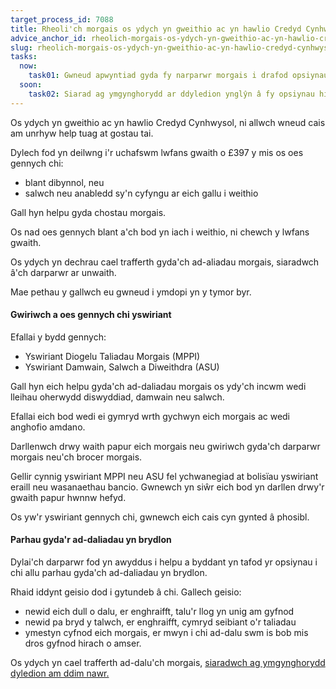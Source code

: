 ```yaml
---
target_process_id: 7088
title: Rheoli'ch morgais os ydych yn gweithio ac yn hawlio Credyd Cynhwysol
advice_anchor_id: rheolich-morgais-os-ydych-yn-gweithio-ac-yn-hawlio-credyd-cynhwysol
slug: rheolich-morgais-os-ydych-yn-gweithio-ac-yn-hawlio-credyd-cynhwysol
tasks:
  now:
    task01: Gwneud apwyntiad gyda fy narparwr morgais i drafod opsiynau ad-dalu.
  soon:
    task02: Siarad ag ymgynghorydd ar ddyledion ynglŷn â fy opsiynau hirdymor
---
```

Os ydych yn gweithio ac yn hawlio Credyd Cynhwysol, ni allwch wneud cais am unrhyw help tuag at gostau tai.

Dylech fod yn deilwng i'r uchafswm lwfans gwaith o £397 y mis os oes gennych chi:

* blant dibynnol, neu
* salwch neu anabledd sy'n cyfyngu ar eich gallu i weithio

Gall hyn helpu gyda chostau morgais.

Os nad oes gennych blant a'ch bod yn iach i weithio, ni chewch y lwfans gwaith.

Os ydych yn dechrau cael trafferth gyda'ch ad-aliadau morgais, siaradwch â'ch darparwr ar unwaith.

Mae pethau y gallwch eu gwneud i ymdopi yn y tymor byr.

#### Gwiriwch a oes gennych chi yswiriant
Efallai y bydd gennych:
* Yswiriant Diogelu Taliadau Morgais (MPPI)
*  Yswiriant Damwain, Salwch a Diweithdra (ASU)

Gall hyn eich helpu gyda'ch ad-daliadau morgais os ydy'ch incwm wedi lleihau oherwydd diswyddiad, damwain neu salwch.

Efallai eich bod wedi ei gymryd wrth gychwyn eich morgais ac wedi anghofio amdano.

Darllenwch drwy waith papur eich morgais neu gwiriwch gyda'ch darparwr morgais neu'ch brocer morgais.

Gellir cynnig yswiriant MPPI neu ASU fel ychwanegiad at bolisïau yswiriant eraill neu wasanaethau bancio. Gwnewch yn siŵr eich bod yn darllen drwy'r gwaith papur hwnnw hefyd.

Os yw'r yswiriant gennych chi, gwnewch eich cais cyn gynted â phosibl.

####  Parhau gyda'r ad-daliadau yn brydlon
Dylai'ch darparwr fod yn awyddus i helpu a byddant yn tafod yr opsiynau i chi allu parhau gyda'ch ad-daliadau yn brydlon.

Rhaid iddynt geisio dod i gytundeb â chi.
Gallech geisio:
*  newid eich dull o dalu, er enghraifft, talu'r llog yn unig am gyfnod
*  newid pa bryd y talwch, er enghraifft, cymryd seibiant o'r taliadau
*  ymestyn cyfnod eich morgais, er mwyn i chi ad-dalu swm is bob mis dros gyfnod hirach o amser.

Os ydych yn cael trafferth ad-dalu'ch morgais, [siaradwch ag ymgynghorydd dyledion am ddim nawr.](/cy/tools/canfyddwr-cyngor-ar-ddyledion)
